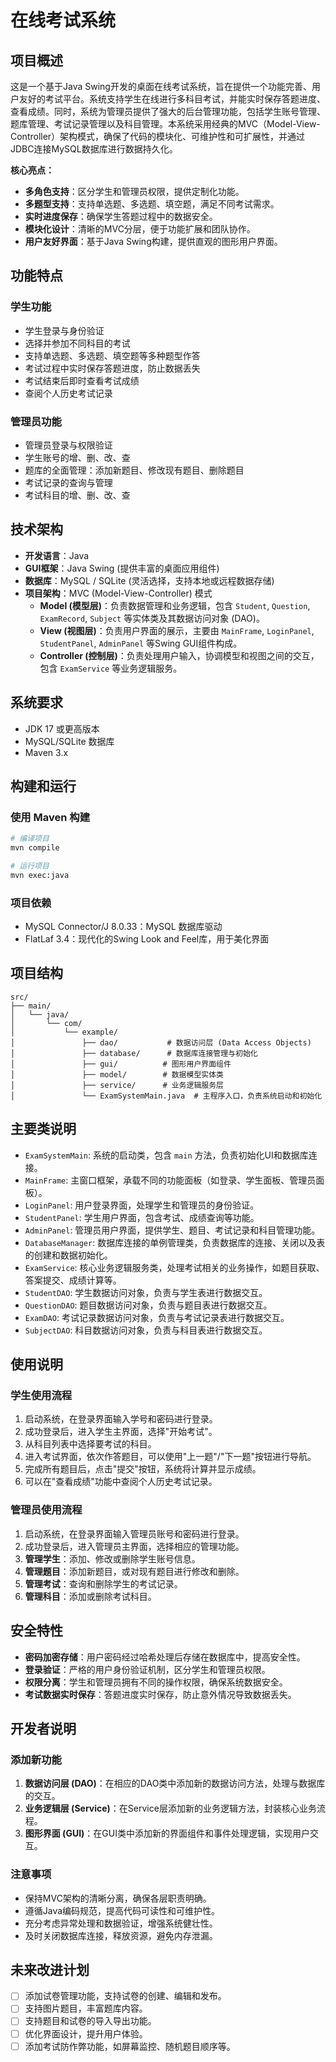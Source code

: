 # 在线考试系统

## 项目概述

这是一个基于Java Swing开发的桌面在线考试系统，旨在提供一个功能完善、用户友好的考试平台。系统支持学生在线进行多科目考试，并能实时保存答题进度、查看成绩。同时，系统为管理员提供了强大的后台管理功能，包括学生账号管理、题库管理、考试记录管理以及科目管理。本系统采用经典的MVC（Model-View-Controller）架构模式，确保了代码的模块化、可维护性和可扩展性，并通过JDBC连接MySQL数据库进行数据持久化。

**核心亮点：**

- **多角色支持**：区分学生和管理员权限，提供定制化功能。
- **多题型支持**：支持单选题、多选题、填空题，满足不同考试需求。
- **实时进度保存**：确保学生答题过程中的数据安全。
- **模块化设计**：清晰的MVC分层，便于功能扩展和团队协作。
- **用户友好界面**：基于Java Swing构建，提供直观的图形用户界面。

## 功能特点

### 学生功能
- 学生登录与身份验证
- 选择并参加不同科目的考试
- 支持单选题、多选题、填空题等多种题型作答
- 考试过程中实时保存答题进度，防止数据丢失
- 考试结束后即时查看考试成绩
- 查阅个人历史考试记录

### 管理员功能
- 管理员登录与权限验证
- 学生账号的增、删、改、查
- 题库的全面管理：添加新题目、修改现有题目、删除题目
- 考试记录的查询与管理
- 考试科目的增、删、改、查

## 技术架构

- **开发语言**：Java
- **GUI框架**：Java Swing (提供丰富的桌面应用组件)
- **数据库**：MySQL / SQLite (灵活选择，支持本地或远程数据存储)
- **项目架构**：MVC (Model-View-Controller) 模式
  - **Model (模型层)**：负责数据管理和业务逻辑，包含 `Student`, `Question`, `ExamRecord`, `Subject` 等实体类及其数据访问对象 (DAO)。
  - **View (视图层)**：负责用户界面的展示，主要由 `MainFrame`, `LoginPanel`, `StudentPanel`, `AdminPanel` 等Swing GUI组件构成。
  - **Controller (控制层)**：负责处理用户输入，协调模型和视图之间的交互，包含 `ExamService` 等业务逻辑服务。

## 系统要求

- JDK 17 或更高版本
- MySQL/SQLite 数据库
- Maven 3.x

## 构建和运行

### 使用 Maven 构建

```bash
# 编译项目
mvn compile

# 运行项目
mvn exec:java
```

### 项目依赖

- MySQL Connector/J 8.0.33：MySQL 数据库驱动
- FlatLaf 3.4：现代化的Swing Look and Feel库，用于美化界面

## 项目结构

```
src/
├── main/
│   └── java/
│       └── com/
│           └── example/
│               ├── dao/           # 数据访问层 (Data Access Objects)
│               ├── database/      # 数据库连接管理与初始化
│               ├── gui/          # 图形用户界面组件
│               ├── model/        # 数据模型实体类
│               ├── service/      # 业务逻辑服务层
│               └── ExamSystemMain.java  # 主程序入口，负责系统启动和初始化
```

## 主要类说明

- `ExamSystemMain`: 系统的启动类，包含 `main` 方法，负责初始化UI和数据库连接。
- `MainFrame`: 主窗口框架，承载不同的功能面板（如登录、学生面板、管理员面板）。
- `LoginPanel`: 用户登录界面，处理学生和管理员的身份验证。
- `StudentPanel`: 学生用户界面，包含考试、成绩查询等功能。
- `AdminPanel`: 管理员用户界面，提供学生、题目、考试记录和科目管理功能。
- `DatabaseManager`: 数据库连接的单例管理类，负责数据库的连接、关闭以及表的创建和数据初始化。
- `ExamService`: 核心业务逻辑服务类，处理考试相关的业务操作，如题目获取、答案提交、成绩计算等。
- `StudentDAO`: 学生数据访问对象，负责与学生表进行数据交互。
- `QuestionDAO`: 题目数据访问对象，负责与题目表进行数据交互。
- `ExamDAO`: 考试记录数据访问对象，负责与考试记录表进行数据交互。
- `SubjectDAO`: 科目数据访问对象，负责与科目表进行数据交互。

## 使用说明

### 学生使用流程
1. 启动系统，在登录界面输入学号和密码进行登录。
2. 成功登录后，进入学生主界面，选择"开始考试"。
3. 从科目列表中选择要考试的科目。
4. 进入考试界面，依次作答题目，可以使用"上一题"/"下一题"按钮进行导航。
5. 完成所有题目后，点击"提交"按钮，系统将计算并显示成绩。
6. 可以在"查看成绩"功能中查阅个人历史考试记录。

### 管理员使用流程
1. 启动系统，在登录界面输入管理员账号和密码进行登录。
2. 成功登录后，进入管理员主界面，选择相应的管理功能。
3. **管理学生**：添加、修改或删除学生账号信息。
4. **管理题目**：添加新题目，或对现有题目进行修改和删除。
5. **管理考试**：查询和删除学生的考试记录。
6. **管理科目**：添加或删除考试科目。

## 安全特性

- **密码加密存储**：用户密码经过哈希处理后存储在数据库中，提高安全性。
- **登录验证**：严格的用户身份验证机制，区分学生和管理员权限。
- **权限分离**：学生和管理员拥有不同的操作权限，确保系统数据安全。
- **考试数据实时保存**：答题进度实时保存，防止意外情况导致数据丢失。

## 开发者说明

### 添加新功能
1. **数据访问层 (DAO)**：在相应的DAO类中添加新的数据访问方法，处理与数据库的交互。
2. **业务逻辑层 (Service)**：在Service层添加新的业务逻辑方法，封装核心业务流程。
3. **图形界面 (GUI)**：在GUI类中添加新的界面组件和事件处理逻辑，实现用户交互。

### 注意事项
- 保持MVC架构的清晰分离，确保各层职责明确。
- 遵循Java编码规范，提高代码可读性和可维护性。
- 充分考虑异常处理和数据验证，增强系统健壮性。
- 及时关闭数据库连接，释放资源，避免内存泄漏。

## 未来改进计划

- [ ] 添加试卷管理功能，支持试卷的创建、编辑和发布。
- [ ] 支持图片题目，丰富题库内容。
- [ ] 支持题目和试卷的导入导出功能。
- [ ] 优化界面设计，提升用户体验。
- [ ] 添加考试防作弊功能，如屏幕监控、随机题目顺序等。